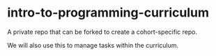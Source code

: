 # intro-to-programming-curriculum

A private repo that can be forked to create a cohort-specific repo.

We will also use this to manage tasks within the curriculum.
